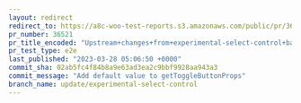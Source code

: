 ```yaml
---
layout: redirect
redirect_to: https://a8c-woo-test-reports.s3.amazonaws.com/public/pr/36521/e2e/index.html
pr_number: 36521
pr_title_encoded: "Upstream+changes+from+experimental-select-control+back+to+%40woocommerce%2Fcomponents"
pr_test_type: e2e
last_published: "2023-03-28 05:06:50 +0000"
commit_sha: 02ab5fc4f84b8a9e63ad3ea2c9bbf9928aa943a3
commit_message: "Add default value to getToggleButtonProps"
branch_name: update/experimental-select-control
---
```

